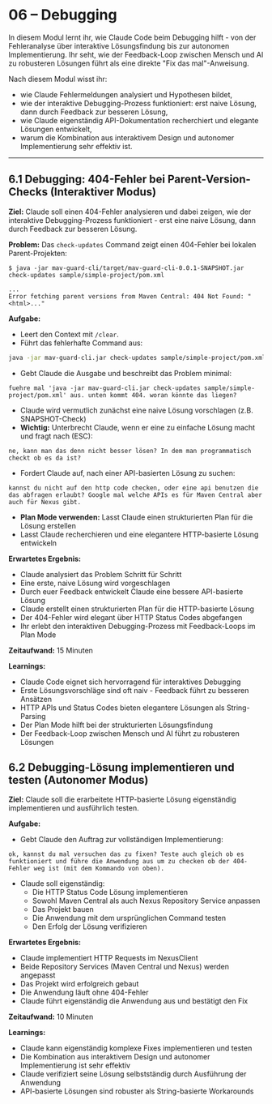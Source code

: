 # 06 – Debugging

In diesem Modul lernt ihr, wie Claude Code beim Debugging hilft - von der Fehleranalyse über interaktive Lösungsfindung bis zur autonomen Implementierung. Ihr seht, wie der Feedback-Loop zwischen Mensch und AI zu robusteren Lösungen führt als eine direkte "Fix das mal"-Anweisung.

Nach diesem Modul wisst ihr:
- wie Claude Fehlermeldungen analysiert und Hypothesen bildet,
- wie der interaktive Debugging-Prozess funktioniert: erst naive Lösung, dann durch Feedback zur besseren Lösung,
- wie Claude eigenständig API-Dokumentation recherchiert und elegante Lösungen entwickelt,
- warum die Kombination aus interaktivem Design und autonomer Implementierung sehr effektiv ist.

---

## 6.1 Debugging: 404-Fehler bei Parent-Version-Checks (Interaktiver Modus)

**Ziel:** Claude soll einen 404-Fehler analysieren und dabei zeigen, wie der interaktive Debugging-Prozess funktioniert - erst eine naive Lösung, dann durch Feedback zur besseren Lösung.

**Problem:** Das `check-updates` Command zeigt einen 404-Fehler bei lokalen Parent-Projekten:
```
$ java -jar mav-guard-cli/target/mav-guard-cli-0.0.1-SNAPSHOT.jar check-updates sample/simple-project/pom.xml

...
Error fetching parent versions from Maven Central: 404 Not Found: "<html>..."
```

**Aufgabe:**
- Leert den Context mit `/clear`.
- Führt das fehlerhafte Command aus:
```bash
java -jar mav-guard-cli.jar check-updates sample/simple-project/pom.xml
```
- Gebt Claude die Ausgabe und beschreibt das Problem minimal:

```text
fuehre mal 'java -jar mav-guard-cli.jar check-updates sample/simple-project/pom.xml' aus. unten kommt 404. woran könnte das liegen?
```

- Claude wird vermutlich zunächst eine naive Lösung vorschlagen (z.B. SNAPSHOT-Check)
- **Wichtig:** Unterbrecht Claude, wenn er eine zu einfache Lösung macht und fragt nach (ESC):

```text
ne, kann man das denn nicht besser lösen? In dem man programmatisch checkt ob es da ist?
```

- Fordert Claude auf, nach einer API-basierten Lösung zu suchen:

```text
kannst du nicht auf den http code checken, oder eine api benutzen die das abfragen erlaubt? Google mal welche APIs es für Maven Central aber auch für Nexus gibt.
```

- **Plan Mode verwenden:** Lasst Claude einen strukturierten Plan für die Lösung erstellen
- Lasst Claude recherchieren und eine elegantere HTTP-basierte Lösung entwickeln

**Erwartetes Ergebnis:**
- Claude analysiert das Problem Schritt für Schritt
- Eine erste, naive Lösung wird vorgeschlagen
- Durch euer Feedback entwickelt Claude eine bessere API-basierte Lösung
- Claude erstellt einen strukturierten Plan für die HTTP-basierte Lösung
- Der 404-Fehler wird elegant über HTTP Status Codes abgefangen
- Ihr erlebt den interaktiven Debugging-Prozess mit Feedback-Loops im Plan Mode

**Zeitaufwand:** 15 Minuten

**Learnings:**
- Claude Code eignet sich hervorragend für interaktives Debugging
- Erste Lösungsvorschläge sind oft naiv - Feedback führt zu besseren Ansätzen
- HTTP APIs und Status Codes bieten elegantere Lösungen als String-Parsing
- Der Plan Mode hilft bei der strukturierten Lösungsfindung
- Der Feedback-Loop zwischen Mensch und AI führt zu robusteren Lösungen

## 6.2 Debugging-Lösung implementieren und testen (Autonomer Modus)

**Ziel:** Claude soll die erarbeitete HTTP-basierte Lösung eigenständig implementieren und ausführlich testen.

**Aufgabe:**
- Gebt Claude den Auftrag zur vollständigen Implementierung:

```text
ok, kannst du mal versuchen das zu fixen? Teste auch gleich ob es funktioniert und führe die Anwendung aus um zu checken ob der 404-Fehler weg ist (mit dem Kommando von oben).
```

- Claude soll eigenständig:
  - Die HTTP Status Code Lösung implementieren
  - Sowohl Maven Central als auch Nexus Repository Service anpassen
  - Das Projekt bauen
  - Die Anwendung mit dem ursprünglichen Command testen
  - Den Erfolg der Lösung verifizieren

**Erwartetes Ergebnis:**
- Claude implementiert HTTP Requests im NexusClient
- Beide Repository Services (Maven Central und Nexus) werden angepasst
- Das Projekt wird erfolgreich gebaut
- Die Anwendung läuft ohne 404-Fehler
- Claude führt eigenständig die Anwendung aus und bestätigt den Fix

**Zeitaufwand:** 10 Minuten

**Learnings:**
- Claude kann eigenständig komplexe Fixes implementieren und testen
- Die Kombination aus interaktivem Design und autonomer Implementierung ist sehr effektiv
- Claude verifiziert seine Lösung selbstständig durch Ausführung der Anwendung
- API-basierte Lösungen sind robuster als String-basierte Workarounds